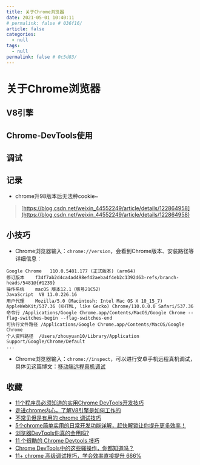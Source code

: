 ```yaml
---
title: 关于Chrome浏览器
date: 2021-05-01 10:40:11
# permalink: false # 036f16/
article: false
categories: 
  - null
tags: 
  - null
permalink: false # 0c5d83/
---
```


# 关于Chrome浏览器



## V8引擎


## Chrome-DevTools使用



## 调试



## 记录

- chrome升98版本后无法种cookie~
> [https://blog.csdn.net/weixin_44552249/article/details/122864958](https://blog.csdn.net/weixin_44552249/article/details/122864958)



## 小技巧

- Chrome浏览器输入：`chrome://version`，会看到Chrome版本、安装路径等详细信息：
```
Google Chrome	110.0.5481.177 (正式版本) (arm64) 
修订版本	f34f7ab2d4ca4ad498ef42aeba4f4eb2c1392d63-refs/branch-heads/5481@{#1239}
操作系统	macOS 版本12.1（版号21C52）
JavaScript	V8 11.0.226.16
用户代理	Mozilla/5.0 (Macintosh; Intel Mac OS X 10_15_7) AppleWebKit/537.36 (KHTML, like Gecko) Chrome/110.0.0.0 Safari/537.36
命令行	/Applications/Google Chrome.app/Contents/MacOS/Google Chrome --flag-switches-begin --flag-switches-end
可执行文件路径	/Applications/Google Chrome.app/Contents/MacOS/Google Chrome
个人资料路径	/Users/zhouyuan10/Library/Application Support/Google/Chrome/Default
...
```

- Chrome浏览器输入：`chrome://inspect`，可以进行安卓手机远程真机调试，具体见这篇博文：[移动端远程真机调试](/tool/mobile-debug.html)

## 收藏
- [11个程序员必须知道的实用Chrome DevTools开发技巧](https://mp.weixin.qq.com/s/uuiXyDYJbElkSB6hFbvMOQ)
- [走进chrome内心，了解V8引擎是如何工作的](https://segmentfault.com/a/1190000040331440)
- [不常见但是有用的 chrome 调试技巧](https://mp.weixin.qq.com/s/GVMcoJCQvtFI-9ZIUX9Ihw)
- [5个chrome简单实用的日常开发功能详解，赶快解锁让你提升更多效率！](https://juejin.cn/post/7115345192055963656)
- [浏览器DevTools你真的会用吗?](https://juejin.cn/post/7126188054821208100)
- [11 个很酷的 Chrome Devtools 技巧](https://mp.weixin.qq.com/s/3xBSIudqTWPjfNoaDniPUQ)
- [Chrome DevTools中的这些骚操作，你都知道吗？](https://mp.weixin.qq.com/s/zwmFoz0bf8O04fwCLjMiLA)
- [11+ chrome 高级调试技巧，学会效率直接提升 666%](https://juejin.cn/post/7085135692568723492)